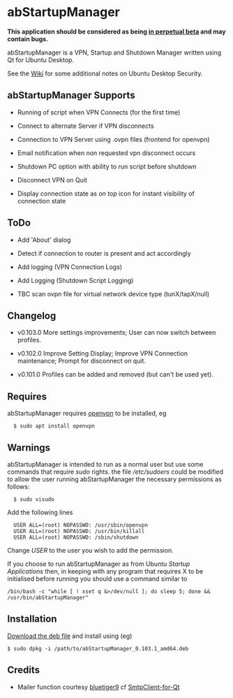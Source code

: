abStartupManager
================

**This application should be considered as being [in perpetual beta](https://en.wikipedia.org/wiki/Perpetual_beta) and may contain bugs.**

abStartupManager is a VPN, Startup and Shutdown Manager written using Qt for Ubuntu Desktop. 

See the [Wiki](https://github.com/OrangeReaper/abStartupManager/wiki) for some additional notes on Ubuntu Desktop Security.

## abStartupManager Supports

- Running of script when VPN Connects (for the first time)

- Connect to alternate Server if VPN disconnects

- Connection to VPN Server using .ovpn files (frontend for openvpn)

- Email notification when non requested vpn disconnect occurs

- Shutdown PC option with ability to run script before shutdown

- Disconnect VPN on Quit

- Display connection state as *on top* icon for instant visibility of connection state

## ToDo

- Add 'About' dialog

- Detect if connection to router is present and act accordingly

- Add logging (VPN Connection Logs)

- Add Logging (Shutdown Script Logging)

- TBC scan ovpn file for virtual network device type (tunX/tapX/null)

## Changelog

* v0.103.0 More settings improvements; User can now switch between profiles.

* v0.102.0 Improve Setting Display; Improve VPN Connection maintenance; Prompt for disconnect on quit.

* v0.101.0 Profiles can be added and removed (but can't be used yet).

## Requires

abStartupManager requires [openvpn](https://www.ovpn.com/en) to be installed, eg

```
  $ sudo apt install openvpn
```

## Warnings

abStartupManager is intended to run as a normal user but use some commands that require *sudo* rights. the file */etc/sudoers* could be modified to allow the user running abStartupManager the necessary permissions as follows:

```
  $ sudo visudo
```

Add the following lines

```
  USER ALL=(root) NOPASSWD: /usr/sbin/openvpn
  USER ALL=(root) NOPASSWD: /usr/bin/killall
  USER ALL=(root) NOPASSWD: /sbin/shutdown
```

Change *USER* to the user you wish to add the permission.

If you choose to run abStartupManager as from Ubuntu *Startup Applications* then, in keeping with any program that requires X to be initialised before running you should use a command similar to

```
/bin/bash -c "while [ ! xset q &>/dev/null ]; do sleep 5; done && /usr/bin/abStartupManager"
```

## Installation

[Download the deb file](https://github.com/OrangeReaper/abStartupManager/blob/master/deb/abStartupManager_0.103.1_amd64.deb) and install using (eg)

```
$ sudo dpkg -i /path/to/abStartupManager_0.103.1_amd64.deb
```

## Credits

- Mailer function courtesy [bluetiger9](https://github.com/bluetiger9) cf [SmtpClient-for-Qt](https://github.com/bluetiger9/SmtpClient-for-Qt)
